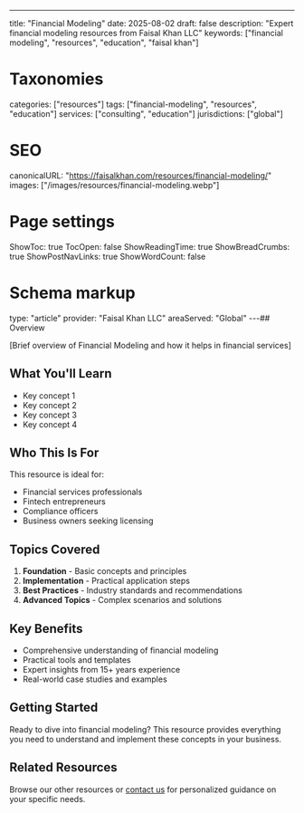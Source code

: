 ---
title: "Financial Modeling"
date: 2025-08-02
draft: false
description: "Expert financial modeling resources from Faisal Khan LLC"
keywords: ["financial modeling", "resources", "education", "faisal khan"]

# Taxonomies
categories: ["resources"]
tags: ["financial-modeling", "resources", "education"]
services: ["consulting", "education"]
jurisdictions: ["global"]

# SEO
canonicalURL: "https://faisalkhan.com/resources/financial-modeling/"
images: ["/images/resources/financial-modeling.webp"]

# Page settings
ShowToc: true
TocOpen: false
ShowReadingTime: true
ShowBreadCrumbs: true
ShowPostNavLinks: true
ShowWordCount: false

# Schema markup
type: "article"
provider: "Faisal Khan LLC"
areaServed: "Global"
---## Overview

[Brief overview of Financial Modeling and how it helps in financial services]

## What You'll Learn

- Key concept 1
- Key concept 2  
- Key concept 3
- Key concept 4

## Who This Is For

This resource is ideal for:

- Financial services professionals
- Fintech entrepreneurs
- Compliance officers
- Business owners seeking licensing

## Topics Covered

1. **Foundation** - Basic concepts and principles
2. **Implementation** - Practical application steps  
3. **Best Practices** - Industry standards and recommendations
4. **Advanced Topics** - Complex scenarios and solutions

## Key Benefits

- Comprehensive understanding of financial modeling
- Practical tools and templates
- Expert insights from 15+ years experience
- Real-world case studies and examples

## Getting Started

Ready to dive into financial modeling? This resource provides everything you need to understand and implement these concepts in your business.

## Related Resources

Browse our other resources or [contact us](mailto:contact@faisalkhan.com) for personalized guidance on your specific needs.

